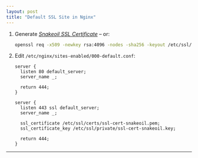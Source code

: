 ```yaml
---
layout: post
title: "Default SSL Site in Nginx"
---
```


1. Generate [*Snakeoil SSL Certificate*](/debian-ssl-snakeoil-certificate/) – or:
   ```bash
   openssl req -x509 -newkey rsa:4096 -nodes -sha256 -keyout /etc/ssl/private/ssl-cert-snakeoil.key -out /etc/ssl/certs/ssl-cert-snakeoil.pem -days 3650 -subj "/CN=<$IP_ADDRESS>"
   ```
2. Edit `/etc/nginx/sites-enabled/000-default.conf`:
   ```
   server {
     listen 80 default_server;
     server_name _;

     return 444;
   }

   server {
     listen 443 ssl default_server;
     server_name _;

     ssl_certificate /etc/ssl/certs/ssl-cert-snakeoil.pem;
     ssl_certificate_key /etc/ssl/private/ssl-cert-snakeoil.key;

     return 444;
   }
   ```

---
